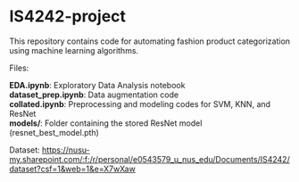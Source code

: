 # IS4242-project

This repository contains code for automating fashion product categorization using machine learning algorithms.

Files:

<b>EDA.ipynb</b>: Exploratory Data Analysis notebook<br>
<b>dataset_prep.ipynb</b>: Data augmentation code<br>
<b>collated.ipynb</b>: Preprocessing and modeling codes for SVM, KNN, and ResNet<br>
<b>models/</b>: Folder containing the stored ResNet model (resnet_best_model.pth)

Dataset: https://nusu-my.sharepoint.com/:f:/r/personal/e0543579_u_nus_edu/Documents/IS4242/dataset?csf=1&web=1&e=X7wXaw

